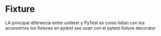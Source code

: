 # Fixture
LA principal diferencia entre unittest y PyTest es
como lidian con los accesotrios
los fixtures en pytest sse usan con el pytest.fixture 
decorator